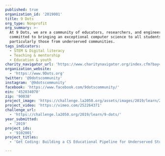 ```yaml
---
published: true
organization_id: '2019001'
title: 9 Dots
org_type: Nonprofit
org_summary: >-
  At 9 Dots, we are a community of educators, researchers, and engineers
  committed to bringing an exceptional computer science to all students,
  particularly those from underserved communities.
tags_indicators:
  - STEM & Digital literacy
  - Teaching & mentorship
  - Education & youth
charity_navigator_url: 'https://www.charitynavigator.org/index.cfm?bay=search.profile&ein=452834070'
organization_website:
  - 'https://www.9Dots.org'
twitter: '@9dotscommunity'
instagram: '@9dotscommunity'
facebook: 'https://www.facebook.com/9dotscommunity/'
ein: '452834070'
zip: '90038'
project_image: 'https://challenge.la2050.org/assets/images/2019/learn/2048-wide/9-dots.jpg'
project_video: 'https://vimeo.com/252264371'
challenge_url:
  - 'https://challenge.la2050.org/2019/learn/9-dots/'
year_submitted:
  - '2019'
project_ids:
  - '9102001'
project_titles:
  - 'Get Coding: Building a CS Educational Pipeline for Underserved Students'

---
```

